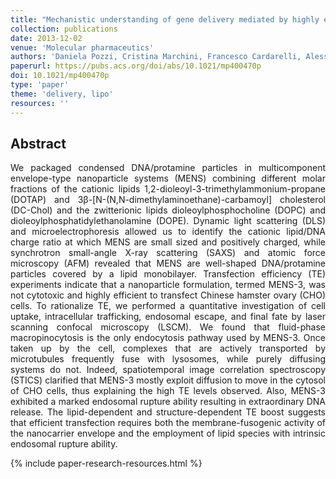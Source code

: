 ```yaml
---
title: "Mechanistic understanding of gene delivery mediated by highly efficient multicomponent envelope-type nanoparticle systems"
collection: publications
date: 2013-12-02
venue: 'Molecular pharmaceutics'
authors: 'Daniela Pozzi, Cristina Marchini, Francesco Cardarelli, Alessandro Rossetta, Valentina Colapicchioni, Augusto Amici, Maura Montani, Stefania Motta, Paola Brocca, Laura Cantù, Giulio Caracciolo'
paperurl: https://pubs.acs.org/doi/abs/10.1021/mp400470p
doi: 10.1021/mp400470p
type: 'paper'
theme: 'delivery, lipo'
resources: ''
---
```


<h2> Abstract </h2>
<p align= "justify">
We packaged condensed DNA/protamine particles in multicomponent envelope-type nanoparticle systems (MENS) combining different molar fractions of the cationic lipids 1,2-dioleoyl-3-trimethylammonium-propane (DOTAP) and 3β-[N-(N,N-dimethylaminoethane)-carbamoyl] cholesterol (DC-Chol) and the zwitterionic lipids dioleoylphosphocholine (DOPC) and dioleoylphosphatidylethanolamine (DOPE). Dynamic light scattering (DLS) and microelectrophoresis allowed us to identify the cationic lipid/DNA charge ratio at which MENS are small sized and positively charged, while synchrotron small-angle X-ray scattering (SAXS) and atomic force microscopy (AFM) revealed that MENS are well-shaped DNA/protamine particles covered by a lipid monobilayer. Transfection efficiency (TE) experiments indicate that a nanoparticle formulation, termed MENS-3, was not cytotoxic and highly efficient to transfect Chinese hamster ovary (CHO) cells. To rationalize TE, we performed a quantitative investigation of cell uptake, intracellular trafficking, endosomal escape, and final fate by laser scanning confocal microscopy (LSCM). We found that fluid-phase macropinocytosis is the only endocytosis pathway used by MENS-3. Once taken up by the cell, complexes that are actively transported by microtubules frequently fuse with lysosomes, while purely diffusing systems do not. Indeed, spatiotemporal image correlation spectroscopy (STICS) clarified that MENS-3 mostly exploit diffusion to move in the cytosol of CHO cells, thus explaining the high TE levels observed. Also, MENS-3 exhibited a marked endosomal rupture ability resulting in extraordinary DNA release. The lipid-dependent and structure-dependent TE boost suggests that efficient transfection requires both the membrane-fusogenic activity of the nanocarrier envelope and the employment of lipid species with intrinsic endosomal rupture ability.


{% include paper-research-resources.html %}
